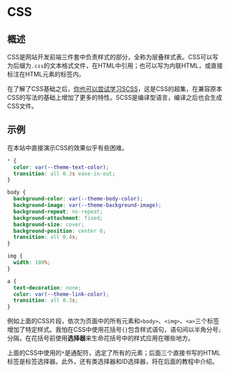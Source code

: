 # CSS
## 概述
CSS是网站开发前端三件套中负责样式的部分，全称为层叠样式表。CSS可以写为后缀为`.css`的文本格式文件，在HTML中引用；也可以写为内联HTML，或直接标注在HTML元素的标签内。

在了解了CSS基础之后，[你也可以尝试学习SCSS](/scss/features)，这是CSS的超集，在兼容原本CSS的写法的基础上增加了更多的特性。SCSS是编译型语言，编译之后也会生成CSS文件。

## 示例
在本站中直接演示CSS的效果似乎有些困难。
```css
* {
  color: var(--theme-text-color);
  transition: all 0.3s ease-in-out;
}

body {
  background-color: var(--theme-body-color);
  background-image: var(--theme-background-image);
  background-repeat: no-repeat;
  background-attachment: fixed;
  background-size: cover;
  background-position: center 0;
  transition: all 0.4s;
}

img {
  width: 100%;
}

a {
  text-decoration: none;
  color: var(--theme-link-color);
  transition: all 0.3s;
}
```
例如上面的CSS片段，依次为页面中的所有元素和`<body>`、`<img>`、`<a>`三个标签增加了特定样式。我怕在CSS中使用花括号`{}`包含样式语句，语句间以半角分号`;`分隔，在花括号前使用**选择器**来生命花括号中的样式应用在哪些地方。

上面的CSS中使用的`*`是通配符，选定了所有的元素；后面三个直接书写的HTML标签是标签选择器。此外，还有类选择器和ID选择器，将在后面的教程中介绍。